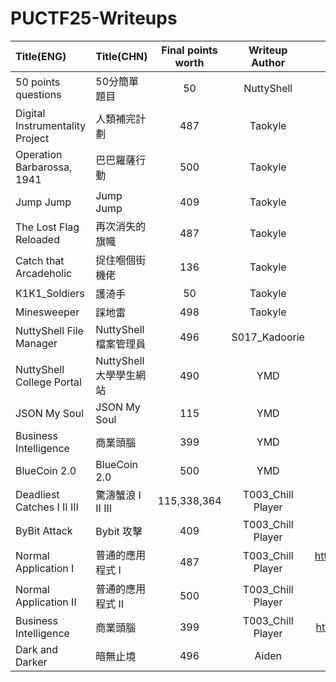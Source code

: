 # PUCTF25-Writeups

|Title(ENG)|Title(CHN)|Final points worth|Writeup Author|Link|
|:------------|:------------|:------:|:------:|:--------------------------------------:|
|50 points questions|50分簡單題目|50|NuttyShell|https://nuttyshell.notion.site/Guide-of-Beginner-Challenges-1ccd5c0f2b068034b994d631712f4dc0|
|Digital Instrumentality Project|人類補完計劃|487|Taokyle|https://github.com/TaokyleYT/PUCTF25-Digital_Instrumentality_Project-Writeup|
|Operation Barbarossa, 1941|巴巴羅薩行動|500|Taokyle|https://github.com/TaokyleYT/PUCTF25-Operation_Barbarossa_1941-Writeup|
|Jump Jump|Jump Jump|409|Taokyle|https://github.com/TaokyleYT/PUCTF25-Jump_Jump-Writeup|
|The Lost Flag Reloaded|再次消失的旗幟|487|Taokyle|https://github.com/TaokyleYT/PUCTF25-The_Lost_Flag_Reloaded-Writeup|
|Catch that Arcadeholic|捉住嗰個街機佬|136|Taokyle|https://github.com/TaokyleYT/PUCTF25-Catch_that_Arcadeholic-Writeup|
|K1K1_Soldiers|護渏手|50|Taokyle|https://github.com/TaokyleYT/PUCTF25-K1K1_Soldiers-Writeup|
|Minesweeper|踩地雷|498|Taokyle|https://github.com/TaokyleYT/PUCTF25-Minesweeper-Writeup|
|NuttyShell File Manager|NuttyShell 檔案管理員|496|S017_Kadoorie|https://qiita.com/tournip/items/90da8ff66d2113c08ce8#introduction|
|NuttyShell College Portal|NuttyShell 大學學生網站|490|YMD|https://hackmd.io/@YMD/SJBSCbZ1lg#NuttyShell-College-Portal|
|JSON My Soul|JSON My Soul|115|YMD|https://hackmd.io/@YMD/SJBSCbZ1lg#JSON-My-Soul|
|Business Intelligence|商業頭腦|399|YMD|https://hackmd.io/@YMD/SJBSCbZ1lg#Business-Intelligence|
|BlueCoin 2.0|BlueCoin 2.0|500|YMD|https://hackmd.io/@YMD/SJBSCbZ1lg#BlueCoin-20|
|Deadliest Catches I II III|驚濤蟹浪 I II III|115,338,364|T003_Chill Player|https://github.com/ryanlaw123/puctf25/tree/main/Forensics|
|ByBit Attack|Bybit 攻擊|409|T003_Chill Player|https://github.com/ryanlaw123/puctf25/blob/main/Blockchain/Bybit%20Attack.md#bybit-attack|
|Normal Application I|普通的應用程式 I|487|T003_Chill Player|https://github.com/ryanlaw123/puctf25/blob/main/Reverse%20Engineering/Normal%20Application%20I.md#normal-application-i|
|Normal Application II|普通的應用程式 II|500|T003_Chill Player|https://github.com/ryanlaw123/puctf25/blob/main/Miscellaneous/Normal%20Application%20II.md#normal-application-ii|
|Business Intelligence|商業頭腦|399|T003_Chill Player|https://github.com/ryanlaw123/puctf25/blob/main/Miscellaneous/Business%20Intelligence.md#business-intelligence|
|Dark and Darker|暗無止境|496|Aiden|https://github.com/SleepingDragon22/nuttyshell-ctf-25-writeup/blob/master/darker.md|
